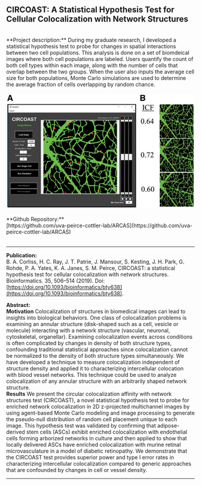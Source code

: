 ## CIRCOAST: A Statistical Hypothesis Test for Cellular Colocalization with Network Structures


<br>
**Project description:** During my graduate research, I developed a statistical hypothesis test to probe for changes in spatial interactions between two cell populations. This analysis is done on a set of biomdeical images where both cell populations are labeled. Users quantify the count of both cell types within each image, along with the number of cells that overlap between the two groups. When the user also inputs the average cell size for both populations, Monte Carlo simulations are used to determine the average fraction of cells overlapping by random chance.
<br><br>
<img src="https://github.com/bacorliss/bacorliss.github.io/blob/e29c876e1a491f92bb87f28f836e5b11f376232c/images/project_circoast.jpeg?raw=TRUE"/>
<br><br>
**Github Repository:** <br>
[https://github.com/uva-peirce-cottler-lab/ARCAS](https://github.com/uva-peirce-cottler-lab/ARCAS)
<br><br>


------

**Publication:** <br>
B. A. Corliss, H. C. Ray, J. T. Patrie, J. Mansour, S. Kesting, J. H. Park, G. Rohde, P. A. Yates, K. A. Janes, S. M. Peirce, CIRCOAST: a statistical hypothesis test for cellular colocalization with network structures. Bioinformatics. 35, 506–514 (2019). Doi: [https://doi.org/10.1093/bioinformatics/bty638](https://doi.org/10.1093/bioinformatics/bty638).
<br>

**Abstract:** 
<br>
**Motivation**
Colocalization of structures in biomedical images can lead to insights into biological behaviors. One class of colocalization problems is examining an annular structure (disk-shaped such as a cell, vesicle or molecule) interacting with a network structure (vascular, neuronal, cytoskeletal, organellar). Examining colocalization events across conditions is often complicated by changes in density of both structure types, confounding traditional statistical approaches since colocalization cannot be normalized to the density of both structure types simultaneously. We have developed a technique to measure colocalization independent of structure density and applied it to characterizing intercellular colocation with blood vessel networks. This technique could be used to analyze colocalization of any annular structure with an arbitrarily shaped network structure.
<br>
**Results**
We present the circular colocalization affinity with network structures test (CIRCOAST), a novel statistical hypothesis test to probe for enriched network colocalization in 2D z-projected multichannel images by using agent-based Monte Carlo modeling and image processing to generate the pseudo-null distribution of random cell placement unique to each image. This hypothesis test was validated by confirming that adipose-derived stem cells (ASCs) exhibit enriched colocalization with endothelial cells forming arborized networks in culture and then applied to show that locally delivered ASCs have enriched colocalization with murine retinal microvasculature in a model of diabetic retinopathy. We demonstrate that the CIRCOAST test provides superior power and type I error rates in characterizing intercellular colocalization compared to generic approaches that are confounded by changes in cell or vessel density.

-------